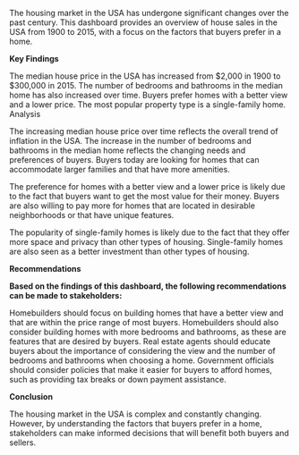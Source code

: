 The housing market in the USA has undergone significant changes over the past century. This dashboard provides an overview of house sales in the USA from 1900 to 2015, with a focus on the factors that buyers prefer in a home.

**Key Findings**

The median house price in the USA has increased from \$2,000 in 1900 to \$300,000 in 2015.
The number of bedrooms and bathrooms in the median home has also increased over time.
Buyers prefer homes with a better view and a lower price.
The most popular property type is a single-family home.
Analysis

The increasing median house price over time reflects the overall trend of inflation in the USA. The increase in the number of bedrooms and bathrooms in the median home reflects the changing needs and preferences of buyers. Buyers today are looking for homes that can accommodate larger families and that have more amenities.

The preference for homes with a better view and a lower price is likely due to the fact that buyers want to get the most value for their money. Buyers are also willing to pay more for homes that are located in desirable neighborhoods or that have unique features.

The popularity of single-family homes is likely due to the fact that they offer more space and privacy than other types of housing. Single-family homes are also seen as a better investment than other types of housing.

**Recommendations**

**Based on the findings of this dashboard, the following recommendations can be made to stakeholders:**

Homebuilders should focus on building homes that have a better view and that are within the price range of most buyers.
Homebuilders should also consider building homes with more bedrooms and bathrooms, as these are features that are desired by buyers.
Real estate agents should educate buyers about the importance of considering the view and the number of bedrooms and bathrooms when choosing a home.
Government officials should consider policies that make it easier for buyers to afford homes, such as providing tax breaks or down payment assistance.


**Conclusion**

The housing market in the USA is complex and constantly changing. However, by understanding the factors that buyers prefer in a home, stakeholders can make informed decisions that will benefit both buyers and sellers.
